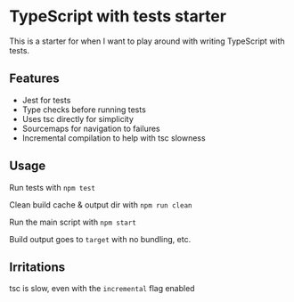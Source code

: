 # TypeScript with tests starter

This is a starter for when I want to play around with writing TypeScript with tests.

## Features

- Jest for tests
- Type checks before running tests
- Uses tsc directly for simplicity
- Sourcemaps for navigation to failures
- Incremental compilation to help with tsc slowness

## Usage

Run tests with `npm test`

Clean build cache & output dir with `npm run clean`

Run the main script with `npm start`

Build output goes to `target` with no bundling, etc.

## Irritations

tsc is slow, even with the `incremental` flag enabled
